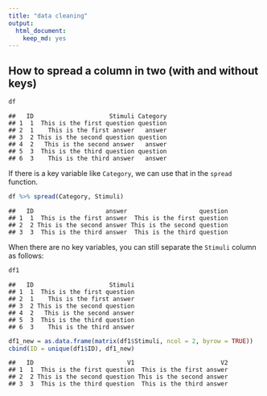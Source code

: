 ```yaml
---
title: "data cleaning"
output:
  html_document:
    keep_md: yes
---
```

## How to spread a column in two (with and without keys)





```r
df
```

```
##   ID                     Stimuli Category
## 1  1  This is the first question question
## 2  1    This is the first answer   answer
## 3  2 This is the second question question
## 4  2   This is the second answer   answer
## 5  3  This is the third question question
## 6  3    This is the third answer   answer
```
If there is a key variable like `Category`, we can use that in the `spread` function.

```r
df %>% spread(Category, Stimuli)
```

```
##   ID                    answer                    question
## 1  1  This is the first answer  This is the first question
## 2  2 This is the second answer This is the second question
## 3  3  This is the third answer  This is the third question
```
When there are no key variables, you can still separate the `Stimuli` column as follows:

```r
df1
```

```
##   ID                     Stimuli
## 1  1  This is the first question
## 2  1    This is the first answer
## 3  2 This is the second question
## 4  2   This is the second answer
## 5  3  This is the third question
## 6  3    This is the third answer
```

```r
df1_new = as.data.frame(matrix(df1$Stimuli, ncol = 2, byrow = TRUE))
cbind(ID = unique(df1$ID), df1_new)
```

```
##   ID                          V1                        V2
## 1  1  This is the first question  This is the first answer
## 2  2 This is the second question This is the second answer
## 3  3  This is the third question  This is the third answer
```
